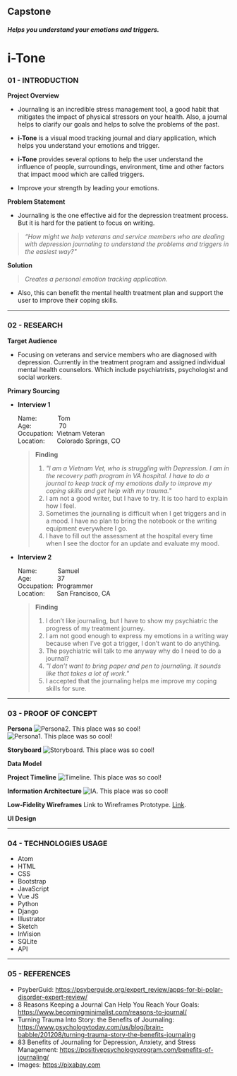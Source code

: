 ## Capstone

##### Helps you understand your emotions and triggers.
# i-Tone

### 01 - INTRODUCTION

**Project Overview**
- Journaling is an incredible stress management tool, a good habit that mitigates the
impact of physical stressors on your health. Also, a journal helps to clarify our goals
and helps to solve the problems of the past.

- **i-Tone** is a visual mood tracking journal and diary application, which helps you
understand your emotions and trigger.

- **i-Tone** provides several options to help the user understand the influence of people,
surroundings, environment, time and other factors that impact mood which are
called triggers.

- Improve your strength by leading your emotions.

**Problem Statement**
- Journaling is the one effective aid for the depression treatment process. But it is hard for
the patient to focus on writing.

> *“How might we help veterans and service members who are dealing with depression
journaling to understand the problems and triggers in the easiest way?"*

**Solution**
> *Creates a personal emotion tracking application.*

- Also, this can benefit the mental health treatment plan and support the user to
improve their coping skills.
_____________________________________________________________________________________________

### 02 - RESEARCH

**Target Audience**
- Focusing on veterans and service members who are diagnosed with depression. Currently in the treatment program and assigned individual mental health counselors. Which include psychiatrists, psychologist and social workers.

**Primary Sourcing**
- **Interview 1**<br>

    Name:       &nbsp;&nbsp;&nbsp;&nbsp;&nbsp;&nbsp;&nbsp;&nbsp;&nbsp;&nbsp;&nbsp;Tom<br>
    Age:        &nbsp;&nbsp;&nbsp;&nbsp;&nbsp;&nbsp;&nbsp;&nbsp;&nbsp;&nbsp;&nbsp;&nbsp;&nbsp;&nbsp;&nbsp;70<br>
    Occupation: &nbsp;Vietnam Veteran<br>
    Location:   &nbsp;&nbsp;&nbsp;&nbsp;&nbsp;&nbsp;Colorado Springs, CO<br>

    > **Finding**
    > 1. *"I am a Vietnam Vet, who is struggling with Depression. I am in the recovery path
program in VA hospital. I have to do a journal to keep track of my emotions
daily to improve my coping skills and get help with my trauma."*
    > 2. I am not a good writer, but I have to try. It is too hard to explain how I feel.
    > 3. Sometimes the journaling is difficult when I get triggers and in a mood. I have no
plan to bring the notebook or the writing equipment everywhere I go.
    > 4. I have to fill out the assessment at the hospital every time when I see the doctor
for an update and evaluate my mood.<br>

- **Interview 2**<br>

    Name:       &nbsp;&nbsp;&nbsp;&nbsp;&nbsp;&nbsp;&nbsp;&nbsp;&nbsp;&nbsp;&nbsp;Samuel<br>
    Age:        &nbsp;&nbsp;&nbsp;&nbsp;&nbsp;&nbsp;&nbsp;&nbsp;&nbsp;&nbsp;&nbsp;&nbsp;&nbsp;&nbsp;37<br>
    Occupation: &nbsp;Programmer<br>
    Location:   &nbsp;&nbsp;&nbsp;&nbsp;&nbsp;&nbsp;San Francisco, CA<br>

    > **Finding**
    > 1. I don’t like journaling, but I have to show my psychiatric the progress of my treatment
journey.
    > 2. I am not good enough to express my emotions in a writing way because when I’ve got
a trigger, I don’t want to do anything.
    > 3. The psychiatric will talk to me anyway why do I need to do a journal?
    > 4. *"I don’t want to bring paper and pen to journaling. It sounds like that takes a lot of
work."*
    > 5. I accepted that the journaling helps me improve my coping skills for sure.

_____________________________________________________________________________________________

### 03 - PROOF OF CONCEPT

**Persona**
![Persona2. This place was so cool!](/assets/img/persona2.png "Persona2")
![Persona1. This place was so cool!](/assets/img/persona1.png "Persona1")

**Storyboard**
![Storyboard. This place was so cool!](/assets/img/storyboard.png "Storyboard")

**Data Model**

**Project Timeline**
![Timeline. This place was so cool!](/assets/img/timeline.png "Timeline")

**Information Architecture**
![IA. This place was so cool!](/assets/img/ia.png "IA")

**Low-Fidelity Wireframes**
Link to Wireframes Prototype. [Link](https://invis.io/PCWBB86RHQJ#/408353737_landing).

**UI Design**

_____________________________________________________________________________________________

### 04 - TECHNOLOGIES USAGE

* Atom
* HTML
* CSS
* Bootstrap
* JavaScript
* Vue JS
* Python
* Django
* Illustrator
* Sketch
* InVision
* SQLite
* API

_____________________________________________________________________________________________

### 05 - REFERENCES

* PsyberGuid: https://psyberguide.org/expert_review/apps-for-bi-polar-disorder-expert-review/
* 8 Reasons Keeping a Journal Can Help You Reach Your Goals: https://www.becomingminimalist.com/reasons-to-journal/
* Turning Trauma Into Story: the Benefits of Journaling: https://www.psychologytoday.com/us/blog/brain-babble/201208/turning-trauma-story-the-benefits-journaling
* 83 Benefits of Journaling for Depression, Anxiety, and Stress Management: https://positivepsychologyprogram.com/benefits-of-journaling/
* Images: https://pixabay.com
